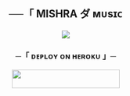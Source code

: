 <h2 align="center">
    ──「 MISHRA ダ ᴍᴜsɪᴄ 
<p align="center">
  <img src="https://files.catbox.moe/eakqug.jpg">
</p>

<h3 align="center">
    ─「 ᴅᴇᴩʟᴏʏ ᴏɴ ʜᴇʀᴏᴋᴜ 」─
</h3>

<p align="center"><a href="https://dashboard.heroku.com/new?template=https://github.com/AMRITMISHRA01/mishramusic.git"> <img src="https://img.shields.io/badge/Deploy%20On%20Heroku-black?style=for-the-badge&logo=heroku" width="220" height="38.45"/></a></p>


